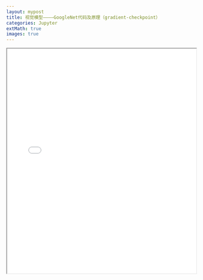 ```yaml
---
layout: mypost
title: 视觉模型————GoogleNet代码及原理（gradient-checkpoint）
categories: Jupyter
extMath: true
images: true
---
```

<iframe src="{{ site.baseurl }}/_jupyter/googlenet.html" width="100%" height="600px"></iframe>
